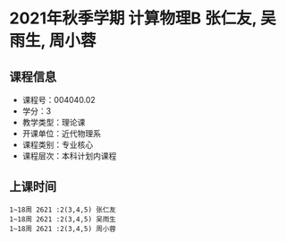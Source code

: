 # 2021年秋季学期 计算物理B 张仁友, 吴雨生, 周小蓉






## 课程信息

- 课程号：004040.02
- 学分：3
- 教学类型：理论课
- 开课单位：近代物理系
- 课程类别：专业核心
- 课程层次：本科计划内课程

## 上课时间

```
1~18周 2621 :2(3,4,5) 张仁友
1~18周 2621 :2(3,4,5) 吴雨生
1~18周 2621 :2(3,4,5) 周小蓉
```

